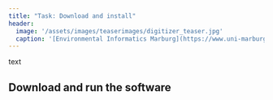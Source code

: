 ```yaml
---
title: "Task: Download and install"
header:
  image: '/assets/images/teaserimages/digitizer_teaser.jpg'
  caption: '[Environmental Informatics Marburg](https://www.uni-marburg.de/en/fb19/disciplines/physisch/environmentalinformatics){:target="_blank"}'
---
```


text



##  Download and run the software 



















